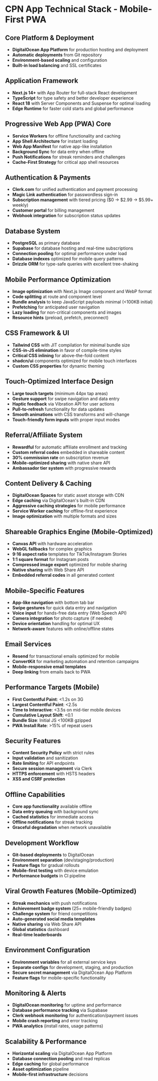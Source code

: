 # CPN App Technical Stack - Mobile-First PWA

## Core Platform & Deployment
- **DigitalOcean App Platform** for production hosting and deployment
- **Automatic deployments** from Git repository
- **Environment-based scaling** and configuration
- **Built-in load balancing** and SSL certificates

## Application Framework
- **Next.js 14+** with App Router for full-stack React development
- **TypeScript** for type safety and better developer experience
- **React 18** with Server Components and Suspense for optimal loading
- **Edge Runtime** for faster cold starts and global performance

## Progressive Web App (PWA) Core
- **Service Workers** for offline functionality and caching
- **App Shell Architecture** for instant loading
- **Web App Manifest** for native app-like installation
- **Background Sync** for data entry when offline
- **Push Notifications** for streak reminders and challenges
- **Cache-First Strategy** for critical app shell resources

## Authentication & Payments
- **Clerk.com** for unified authentication and payment processing
- **Magic Link authentication** for passwordless sign-in
- **Subscription management** with tiered pricing ($0 → $2.99 → $5.99+ weekly)
- **Customer portal** for billing management
- **Webhook integration** for subscription status updates

## Database System
- **PostgreSQL** as primary database
- **Supabase** for database hosting and real-time subscriptions
- **Connection pooling** for optimal performance under load
- **Database indexes** optimized for mobile query patterns
- **Drizzle ORM** for type-safe queries with excellent tree-shaking

## Mobile Performance Optimization
- **Image optimization** with Next.js Image component and WebP format
- **Code splitting** at route and component level
- **Bundle analysis** to keep JavaScript payloads minimal (<100KB initial)
- **Prefetching** for anticipated user navigation
- **Lazy loading** for non-critical components and images
- **Resource hints** (preload, prefetch, preconnect)

## CSS Framework & UI
- **Tailwind CSS** with JIT compilation for minimal bundle size
- **CSS-in-JS elimination** in favor of compile-time styles
- **Critical CSS inlining** for above-the-fold content
- **shadcn/ui** components optimized for mobile touch interfaces
- **Custom CSS properties** for dynamic theming

## Touch-Optimized Interface Design
- **Large touch targets** (minimum 44px tap areas)
- **Gesture support** for swipe navigation and data entry
- **Haptic feedback** via Vibration API for user actions
- **Pull-to-refresh** functionality for data updates
- **Smooth animations** with CSS transforms and will-change
- **Touch-friendly form inputs** with proper input modes

## Referral/Affiliate System
- **Rewardful** for automatic affiliate enrollment and tracking
- **Custom referral codes** embedded in shareable content
- **30% commission rate** on subscription revenue
- **Mobile-optimized sharing** with native share API
- **Ambassador tier system** with progressive rewards

## Content Delivery & Caching
- **DigitalOcean Spaces** for static asset storage with CDN
- **Edge caching** via DigitalOcean's built-in CDN
- **Aggressive caching strategies** for mobile performance
- **Service Worker caching** for offline-first experience
- **Image optimization** with multiple formats and sizes

## Shareable Graphics Engine (Mobile-Optimized)
- **Canvas API** with hardware acceleration
- **WebGL fallbacks** for complex graphics
- **9:16 aspect ratio** templates for TikTok/Instagram Stories
- **1:1 square format** for Instagram posts
- **Compressed image export** optimized for mobile sharing
- **Native sharing** with Web Share API
- **Embedded referral codes** in all generated content

## Mobile-Specific Features
- **App-like navigation** with bottom tab bar
- **Swipe gestures** for quick data entry and navigation
- **Voice input** for hands-free data entry (Web Speech API)
- **Camera integration** for photo capture (if needed)
- **Device orientation** handling for optimal UX
- **Network-aware** features with online/offline states

## Email Services
- **Resend** for transactional emails optimized for mobile
- **ConvertKit** for marketing automation and retention campaigns
- **Mobile-responsive email templates**
- **Deep linking** from emails back to PWA

## Performance Targets (Mobile)
- **First Contentful Paint**: <1.2s on 3G
- **Largest Contentful Paint**: <2.5s
- **Time to Interactive**: <3.5s on mid-tier mobile devices
- **Cumulative Layout Shift**: <0.1
- **Bundle Size**: Initial JS <100KB gzipped
- **PWA Install Rate**: >15% of repeat users

## Security Features
- **Content Security Policy** with strict rules
- **Input validation** and sanitization
- **Rate limiting** for API endpoints
- **Secure session management** via Clerk
- **HTTPS enforcement** with HSTS headers
- **XSS and CSRF protection**

## Offline Capabilities
- **Core app functionality** available offline
- **Data entry queuing** with background sync
- **Cached statistics** for immediate access
- **Offline notifications** for streak tracking
- **Graceful degradation** when network unavailable

## Development Workflow
- **Git-based deployments** to DigitalOcean
- **Environment separation** (dev/staging/production)
- **Feature flags** for gradual rollouts
- **Mobile-first testing** with device emulation
- **Performance budgets** in CI pipeline

## Viral Growth Features (Mobile-Optimized)
- **Streak mechanics** with push notifications
- **Achievement badge system** (25+ mobile-friendly badges)
- **Challenge system** for friend competitions
- **Auto-generated social media templates**
- **Native sharing** via Web Share API
- **Global statistics** dashboard
- **Real-time leaderboards**

## Environment Configuration
- **Environment variables** for all external service keys
- **Separate configs** for development, staging, and production
- **Secure secret management** via DigitalOcean App Platform
- **Feature flags** for mobile-specific functionality

## Monitoring & Alerts
- **DigitalOcean monitoring** for uptime and performance
- **Database performance tracking** via Supabase
- **Clerk webhook monitoring** for authentication/payment issues
- **Mobile crash reporting** and error tracking
- **PWA analytics** (install rates, usage patterns)

## Scalability & Performance
- **Horizontal scaling** via DigitalOcean App Platform
- **Database connection pooling** and read replicas
- **Edge caching** for global performance
- **Asset optimization** pipeline
- **Mobile-first infrastructure** decisions